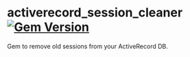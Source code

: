 # activerecord_session_cleaner [![Gem Version](https://badge.fury.io/rb/activerecord_session_cleaner.png)](http://badge.fury.io/rb/activerecord_session_cleaner)

Gem to remove old sessions from your ActiveRecord DB.
